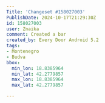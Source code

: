 ```yaml
---
Title: 'Changeset #158027003'
PublishDate: 2024-10-17T21:29:30Z
id: 158027003
user: Znaika
comment: Created a bar
created_by: Every Door Android 5.2
tags:
- Montenegro
- Budva
bbox:
  min_lon: 18.8385964
  min_lat: 42.2779857
  max_lon: 18.8385964
  max_lat: 42.2779857

---
```

